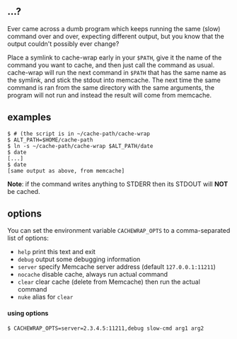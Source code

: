 ## ...?
Ever came across a dumb program which keeps running the same (slow) command
over and over, expecting different output, but you know that the output
couldn't possibly ever change?

Place a symlink to cache-wrap early in your `$PATH`, give it the
name of the command you want to cache, and then just call the
command as usual.
cache-wrap will run the next command in `$PATH` that has the
same name as the symlink, and stick the stdout into memcache.
The next time the same command is ran from the same directory with
the same arguments, the program will not run and instead the result
will come from memcache.

## examples
```
$ # (the script is in ~/cache-path/cache-wrap
$ ALT_PATH=$HOME/cache-path
$ ln -s ~/cache-path/cache-wrap $ALT_PATH/date
$ date
[...]
$ date
[same output as above, from memcache]
```

**Note**: if the command writes anything to STDERR then its STDOUT will **NOT** be cached.

## options
You can set the environment variable `CACHEWRAP_OPTS` to a
comma-separated list of options:

 - `help`         print this text and exit
 - `debug`        output some debugging information
 - `server`       specify Memcache server address (default `127.0.0.1:11211`)
 - `nocache`      disable cache, always run actual command
 - `clear`        clear cache (delete from Memcache) then run the actual command
 - `nuke`         alias for `clear`

#### using options
```
$ CACHEWRAP_OPTS=server=2.3.4.5:11211,debug slow-cmd arg1 arg2
```

